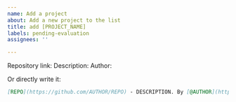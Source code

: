 ```yaml
---
name: Add a project
about: Add a new project to the list
title: add [PROJECT_NAME]
labels: pending-evaluation
assignees: ''

---
```


Repository link:
Description:
Author:

Or directly write it:

```markdown
[REPO](https://github.com/AUTHOR/REPO) - DESCRIPTION. By [@AUTHOR](https://github.com/AUTHOR)
```
